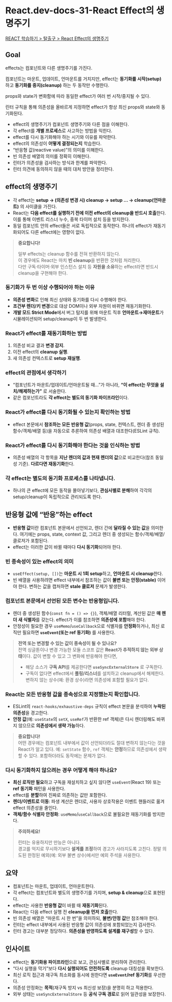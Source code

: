 # React.dev-docs-31-React Effect의 생명주기

[REACT 학습하기 > 탈출구 > React Effect의 생명주기](https://ko.react.dev/learn/lifecycle-of-reactive-effects)

## Goal

effects는 컴포넌트와 다른 생명주기를 가진다.

컴포넌트는 마운트, 업데이트, 언마운트를 거치지만, effect는 **동기화를 시작(setup)** 하고 **동기화를 중지(cleanup)** 하는 두 동작만 수행한다.

props와 state가 변화함에 따라 동일한 effect가 여러 번 시작/중지될 수 있다.

린터 규칙을 통해 의존성을 올바르게 지정하면 effect가 항상 최신 props와 state와 동기화된다.

- effect의 생명주기가 컴포넌트 생명주기와 다른 점을 이해한다.
- 각 effect를 **개별 프로세스**로 사고하는 방법을 익힌다.
- effect를 다시 동기화해야 하는 시기와 이유를 파악한다.
- effect의 의존성이 **어떻게 결정되는지** 학습한다.
- “반응형 값(reactive value)”의 의미를 이해한다.
- 빈 의존성 배열의 의미를 정확히 이해한다.
- 린터가 의존성을 검사하는 방식과 한계를 파악한다.
- 린터 의견에 동의하지 않을 때의 대처 방안을 정리한다.

## effect의 생명주기

- 각 effect는 **setup → (의존성 변경 시) cleanup → setup … → cleanup(언마운트)** 의 사이클을 가진다.
- React는 **다음 effect를 실행하기 전에 이전 effect의 cleanup을 반드시 호출**한다. 이를 통해 이벤트 리스너 누수, 중복 타이머 설치 등을 방지한다.
- 동일 컴포넌트 안의 effect들은 서로 독립적으로 동작한다. 하나의 effect가 재동기화되어도 다른 effect에는 영향이 없다.

> **중요합니다!**
>
> 일부 effects는 cleanup 함수를 전혀 반환하지 않는다.  
> 이 경우에도 React는 마치 **빈 cleanup**을 반환한 것처럼 처리한다.  
> 다만 구독·타이머·외부 인스턴스 설치 등 **자원을 소유**하는 effect라면 반드시 cleanup을 구현해야 한다.

### 동기화가 두 번 이상 수행되어야 하는 이유

- **의존성 변화**로 인해 최신 상태와 동기화를 다시 수행해야 한다.
- **조건부 렌더/키 변경**으로 대상 DOM이나 외부 자원이 바뀌면 재동기화한다.
- **개발 모드 Strict Mode**에서 버그 탐지를 위해 마운트 직후 **언마운트→재마운트**가 시뮬레이션되어 setup/cleanup이 두 번 발생한다.

### React가 effect를 재동기화하는 방법

1. 의존성 비교 결과 **변경 감지**.
2. 이전 effect의 **cleanup 실행**.
3. 새 의존성 컨텍스트로 **setup 재실행**.

### effect의 관점에서 생각하기

- “컴포넌트가 마운트/업데이트/언마운트될 때…”가 아니라, **“이 effect는 무엇을 설치/해제하는가”** 로 서술한다.
- 같은 컴포넌트라도 **각 effect는 별도의 동기화 파이프라인**이다.

### React가 effect를 다시 동기화될 수 있는지 확인하는 방법

- effect 본문에서 **참조하는 모든 반응형 값**(props, state, 컨텍스트, 렌더 중 생성된 함수/객체/배열 등)을 자동으로 추론하여 의존성 배열과 대조한다(ESLint 규칙).

### React가 effect를 다시 동기화해야 한다는 것을 인식하는 방법

- 의존성 배열의 각 항목을 **지난 렌더의 값과 현재 렌더의 값**으로 비교한다(참조 동일성 기준). **다르다면 재동기화**한다.

### 각 effect는 별도의 동기화 프로세스를 나타냅니다.

- 하나의 큰 effect에 모든 동작을 몰아넣기보다, **관심사별로 분해**하여 각각의 setup/cleanup이 독립적으로 관리되도록 한다.

## 반응형 값에 “반응”하는 effect

- **반응형 값**이란 컴포넌트 본문에서 선언되고, 렌더 간에 **달라질 수 있는 값**을 의미한다. 여기에는 props, state, context 값, 그리고 렌더 중 생성되는 함수/객체/배열/클로저가 포함된다.
- effect는 이러한 값이 바뀔 때마다 **다시 동기화**되어야 한다.

### 빈 종속성이 있는 effect의 의미

- `useEffect(setup, [])`는 **마운트 시 1회 setup**하고, **언마운트 시 cleanup**한다.
- 빈 배열을 사용하려면 effect 내부에서 참조하는 값이 **불변 또는 안정(stable)** 이어야 한다. 변하는 값을 캡처하면 **stale 클로저** 문제가 발생한다.

### 컴포넌트 본문에서 선언된 모든 변수는 반응형입니다.

- 렌더 중 생성된 함수(`const fn = () => {}`), 객체/배열 리터럴, 계산된 값은 **매 렌더 새 식별자**를 갖는다. effect가 이를 참조하면 **의존성에 포함**해야 한다.
- 안정성이 필요한 경우 `useMemo`/`useCallback`으로 식별자를 **안정화**하거나, 최신 로직만 필요하면 **`useEvent`(또는 ref 동기화)** 를 사용한다.

> **전역 또는 변경할 수 있는 값이 종속성이 될 수 있나요?**  
> 전역 싱글톤이나 변경 가능한 모듈 스코프 값은 **React가 추적하지 않는 외부 상태**이다. 값이 변할 수 있고 그 변화에 반응해야 한다면,
>
> - 해당 소스가 **구독 API**를 제공한다면 **`useSyncExternalStore`** 로 구독한다.
> - 구독이 없다면 effect에서 **폴링/리스너**를 설치하고 cleanup에서 해제한다.  
>   변하지 않는 상수(예: 환경 상수)라면 의존성에 포함할 필요가 없다.

### React는 모든 반응형 값을 종속성으로 지정했는지 확인합니다.

- ESLint의 `react-hooks/exhaustive-deps` 규칙이 effect 본문을 분석하여 **누락된 의존성**을 경고한다.
- **안정 값**(예: `useState`의 `setX`, `useRef`가 반환한 ref 객체)은 다시 렌더링해도 바뀌지 않으므로 **의존성에서 생략 가능**하다.

> **중요합니다!**  
> 어떤 경우에는 컴포넌트 내부에서 값이 선언되더라도 절대 변하지 않는다는 것을 React가 알고 있다. 예: `setState` 함수, `ref` 객체는 **안정**하므로 의존성에서 생략할 수 있다. 포함하더라도 동작에는 문제가 없다.

### 다시 동기화하지 않으려는 경우 어떻게 해야 하나요?

- **최신 로직만 필요**하고 구독을 재설치하고 싶지 않다면 `useEvent`(React 19) 또는 **ref 동기화** 패턴을 사용한다.
- effect를 **분할**하여 진짜로 의존하는 값만 포함한다.
- **렌더/이벤트로 이동**: 파생 계산은 렌더로, 사용자 상호작용은 이벤트 핸들러로 옮겨 effect 의존성을 줄인다.
- **객체/함수 식별자 안정화**: `useMemo`/`useCallback`으로 불필요한 재동기화를 방지한다.

> **주의하세요!**
>
> 린터는 유용하지만 만능은 아니다.  
> 경고를 억지로 무시하기보다 **설계를 조정**하여 경고가 사라지도록 고친다. 정말 의도된 한정된 예외(예: 외부 불변 상수)에서만 예외 주석을 사용한다.

## 요약

- 컴포넌트는 마운트, 업데이트, 언마운트한다.
- 각 effect는 컴포넌트와 별도의 생명주기를 가지며, **setup & cleanup**으로 표현된다.
- effect는 사용한 **반응형 값**이 바뀔 때 **재동기화**된다.
- React는 다음 effect 실행 전 **cleanup을 먼저 호출**한다.
- 빈 의존성 배열은 “마운트 시 한 번”을 의미하되, **불변/안정 값**만 참조해야 한다.
- 린터는 effect 내부에서 사용된 반응형 값이 의존성에 포함되었는지 검사한다.
- 린터 경고는 대부분 정당하다. **의존성을 반영하도록 설계를 재구성**할 수 있다.

## 인사이트

- effect는 **동기화용 파이프라인**으로 보고, 관심사별로 분리하여 관리한다.
- “다시 실행을 막기”보다 **다시 실행되어도 안전하도록** cleanup 대칭성을 확보한다.
- 최신 로직 접근과 재구독 최소화를 동시에 원한다면 **`useEvent`/ref 동기화**를 우선한다.
- 의존성 안정화는 **목적**(재구독 방지 vs 최신성 보장)을 분명히 하고 적용한다.
- 외부 상태는 `useSyncExternalStore` 등 **공식 구독 경로**로 읽어 일관성을 보장한다.
